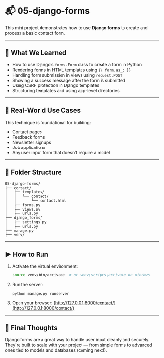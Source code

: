 # 📬 05-django-forms

This mini project demonstrates how to use **Django forms** to create and process a basic contact form.

---

## 🚀 What We Learned

- How to use Django’s `forms.Form` class to create a form in Python
- Rendering forms in HTML templates using `{{ form.as_p }}`
- Handling form submission in views using `request.POST`
- Showing a success message after the form is submitted
- Using CSRF protection in Django templates
- Structuring templates and using app-level directories

---

## 🧪 Real-World Use Cases

This technique is foundational for building:

- Contact pages
- Feedback forms
- Newsletter signups
- Job applications
- Any user input form that doesn’t require a model

---

## 📂 Folder Structure

```
05-django-forms/
├── contact/
│   ├── templates/
│   │   └── contact/
│   │       └── contact.html
│   ├── forms.py
│   ├── views.py
│   ├── urls.py
├── django_forms/
│   ├── settings.py
│   ├── urls.py
├── manage.py
├── venv/
```

---

## ▶️ How to Run

1. Activate the virtual environment:
   ```bash
   source venv/bin/activate  # or venv\Scripts\activate on Windows
   ```

2. Run the server:
   ```bash
   python manage.py runserver
   ```

3. Open your browser:
   [http://127.0.0.1:8000/contact/](http://127.0.0.1:8000/contact/)

---

## 🧠 Final Thoughts

Django forms are a great way to handle user input cleanly and securely. They're built to scale with your project — from simple forms to advanced ones tied to models and databases (coming next!).
